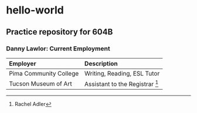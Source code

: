 # hello-world
## **Practice repository for 604B**
### Danny Lawlor: Current Employment
| Employer | Description |
| :--- | :----------- |
| Pima Community College | Writing, Reading, ESL Tutor |
| Tucson Museum of Art | Assistant to the Registrar [^1] |
[^1]: Rachel Adler
